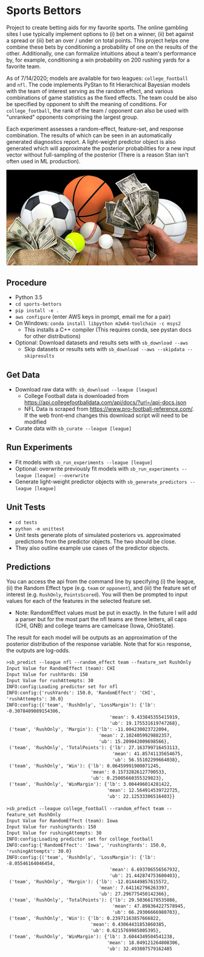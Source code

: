 # Sports Bettors

Project to create betting aids for my favorite sports. The online gambling sites I use typically implement options 
to (i) bet on a winner, (ii) bet against a spread or (iii) bet an over / under on total points. This project helps one
combine these bets by conditioning a probability of one on the results of the other. Additionally, one can formalize
intuitions about a team's performance by, for example, conditioning a win probability on 200 rushing yards for a 
favorite team.

As of 7/14/2020; models are available for two leagues: `college_football` and `nfl`. The code implements PyStan to 
fit Hierarchical Bayesian models with the team of interest serving as the random effect, and various combinations of 
game statistics as the fixed effects. The team could be also be specified by opponent to shift the meaning of 
conditions. For `college_football`, the rank of the team / opponent can also be used with "unranked" opponents 
comprising the largest group.

Each experiment assesses a random-effect, feature-set, and response combination. The results of which can be seen in an
automatically generated diagnostics report. A light-weight predictor object is also generated which will approximate the
posterior probabilities for a new input vector without full-sampling of the posterior (There is a reason Stan isn't 
often used in ML production).

<img src="/docs/sports_bettors_logo.jpg" alt="Sports Betting" width="512">

## Procedure

- Python 3.5
- `cd sports-bettors`
- `pip install -e .`
- `aws configure` (enter AWS keys in prompt, email me for a pair)
- On Windows: `conda install libpython m2w64-toolchain -c msys2`
    - This installs a C++ compiler (This requires conda, see pystan docs for other distributions)
- Optional: Download datasets and results sets with `sb_download --aws`
    - Skip datasets or results sets with `sb_download --aws --skipdata --skipresults`

## Get Data

- Download raw data with: `sb_download --league [league]`
    - College Football data is downloaded from https://api.collegefootballdata.com/api/docs/?url=/api-docs.json
    - NFL Data is scraped from https://www.pro-football-reference.com/. If the web front-end changes this download 
    script will need to be modified
- Curate data with `sb_curate --league [league]`

## Run Experiments

- Fit models with `sb_run_experiments --league [league]`
- Optional: overwrite previously fit models with `sb_run_experiments --league [league] --overwrite`
- Generate light-weight predictor objects with `sb_generate_predictors --league [league]`

## Unit Tests

- `cd tests`
- `python -m unittest`
- Unit tests generate plots of simulated posteriors vs. approximated predictions from the predictor objects. The 
two should be close. 
- They also outline example use cases of the predictor objects.

## Predictions

You can access the api from the command line by specifying (i) the league, (ii) the Random Effect type (e.g. `team` or
`opponent`), and (iii) the feature set of interest (e.g. `RushOnly`, `PointsScored`). You will then be prompted to input 
values for each of the features in the selected feature set. 
 - Note: RandomEffect values must be put in exactly. In the future I will add a parser but for the most part the nfl
 teams are three letters, all caps (CHI, GNB) and college teams are camelcase (Iowa, OhioState).

The result for each model will be outputs as an approximation of the posterior distribution of the response variable. 
Note that for `Win` response, the outputs are log-odds.

```
>sb_predict --league nfl --random_effect team --feature_set RushOnly
Input Value for RandomEffect (team): CHI
Input Value for rushYards: 150
Input Value for rushAttempts: 30
INFO:config:Loading predictor set for nfl
INFO:config:{'rushYards': 150.0, 'RandomEffect': 'CHI', 'rushAttempts': 30.0}
INFO:config:{('team', 'RushOnly', 'LossMargin'): {'lb': -0.3078409089154306,
                                      'mean': 9.433845355415919,
                                      'ub': 19.175531619747268},
 ('team', 'RushOnly', 'Margin'): {'lb': -11.004230023722094,
                                  'mean': 2.1024059929882357,
                                  'ub': 15.209042009698566},
 ('team', 'RushOnly', 'TotalPoints'): {'lb': 27.163799716453113,
                                       'mean': 41.85741135654675,
                                       'ub': 56.55102299664038},
 ('team', 'RushOnly', 'Win'): {'lb': 0.06459991900071245,
                               'mean': 0.15732826127700533,
                               'ub': 0.25005660355329823},
 ('team', 'RushOnly', 'WinMargin'): {'lb': 3.004496014281422,
                                     'mean': 12.564914539722725,
                                     'ub': 22.12533306516403}}

>sb_predict --league college_football --random_effect team --feature_set RushOnly
Input Value for RandomEffect (team): Iowa
Input Value for rushingYards: 150
Input Value for rushingAttempts: 30
INFO:config:Loading predictor set for college_football
INFO:config:{'RandomEffect': 'Iowa', 'rushingYards': 150.0, 'rushingAttempts': 30.0}
INFO:config:{('team', 'RushOnly', 'LossMargin'): {'lb': -8.05546164046454,
                                      'mean': 6.693706556567932,
                                      'ub': 21.442874753600403},
 ('team', 'RushOnly', 'Margin'): {'lb': -12.014449857615572,
                                  'mean': 7.641162796263397,
                                  'ub': 27.296775450142366},
 ('team', 'RushOnly', 'TotalPoints'): {'lb': 29.50366178535086,
                                       'mean': 47.898364227578945,
                                       'ub': 66.29306666980703},
 ('team', 'RushOnly', 'Win'): {'lb': 0.23971163857666822,
                               'mean': 0.43064431853860385,
                               'ub': 0.6215769985005395},
 ('team', 'RushOnly', 'WinMargin'): {'lb': 3.6044349504541238,
                                     'mean': 18.049121264808306,
                                     'ub': 32.493807579162485
```
